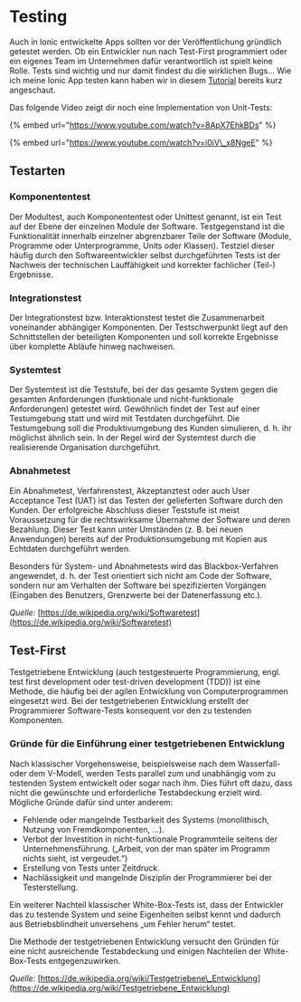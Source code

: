 # Testing

Auch in Ionic entwickelte Apps sollten vor der Veröffentlichung gründlich getestet werden. Ob ein Entwickler nun nach Test-First programmiert oder ein eigenes Team im Unternehmen dafür verantwortlich ist spielt keine Rolle. Tests sind wichtig und nur damit findest du die wirklichen Bugs... Wie ich meine Ionic App testen kann haben wir in diesem [Tutorial](https://ionicframework.com/docs/guide/testing.html) bereits kurz angeschaut.

Das folgende Video zeigt dir noch eine Implementation von Unit-Tests:

{% embed url="https://www.youtube.com/watch?v=8ApX7EhkBDs" %}

{% embed url="https://www.youtube.com/watch?v=i0iV\_x8NgeE" %}

## Testarten

### Komponententest

Der Modultest, auch Komponententest oder Unittest genannt, ist ein Test auf der Ebene der einzelnen Module der Software. Testgegenstand ist die Funktionalität innerhalb einzelner abgrenzbarer Teile der Software \(Module, Programme oder Unterprogramme, Units oder Klassen\). Testziel dieser häufig durch den Softwareentwickler selbst durchgeführten Tests ist der Nachweis der technischen Lauffähigkeit und korrekter fachlicher \(Teil-\) Ergebnisse.

### Integrationstest

Der Integrationstest bzw. Interaktionstest testet die Zusammenarbeit voneinander abhängiger Komponenten. Der Testschwerpunkt liegt auf den Schnittstellen der beteiligten Komponenten und soll korrekte Ergebnisse über komplette Abläufe hinweg nachweisen.

### Systemtest

Der Systemtest ist die Teststufe, bei der das gesamte System gegen die gesamten Anforderungen \(funktionale und nicht-funktionale Anforderungen\) getestet wird. Gewöhnlich findet der Test auf einer Testumgebung statt und wird mit Testdaten durchgeführt. Die Testumgebung soll die Produktivumgebung des Kunden simulieren, d. h. ihr möglichst ähnlich sein. In der Regel wird der Systemtest durch die realisierende Organisation durchgeführt.

### Abnahmetest

Ein Abnahmetest, Verfahrenstest, Akzeptanztest oder auch User Acceptance Test \(UAT\) ist das Testen der gelieferten Software durch den Kunden. Der erfolgreiche Abschluss dieser Teststufe ist meist Voraussetzung für die rechtswirksame Übernahme der Software und deren Bezahlung. Dieser Test kann unter Umständen \(z. B. bei neuen Anwendungen\) bereits auf der Produktionsumgebung mit Kopien aus Echtdaten durchgeführt werden.

Besonders für System- und Abnahmetests wird das Blackbox-Verfahren angewendet, d. h. der Test orientiert sich nicht am Code der Software, sondern nur am Verhalten der Software bei spezifizierten Vorgängen \(Eingaben des Benutzers, Grenzwerte bei der Datenerfassung etc.\).

_Quelle:_ [https://de.wikipedia.org/wiki/Softwaretest](https://de.wikipedia.org/wiki/Softwaretest)

## Test-First

Testgetriebene Entwicklung \(auch testgesteuerte Programmierung, engl. test first development oder test-driven development \(TDD\)\) ist eine Methode, die häufig bei der agilen Entwicklung von Computerprogrammen eingesetzt wird. Bei der testgetriebenen Entwicklung erstellt der Programmierer Software-Tests konsequent vor den zu testenden Komponenten.

### Gründe für die Einführung einer testgetriebenen Entwicklung

Nach klassischer Vorgehensweise, beispielsweise nach dem Wasserfall- oder dem V-Modell, werden Tests parallel zum und unabhängig vom zu testenden System entwickelt oder sogar nach ihm. Dies führt oft dazu, dass nicht die gewünschte und erforderliche Testabdeckung erzielt wird. Mögliche Gründe dafür sind unter anderem:

* Fehlende oder mangelnde Testbarkeit des Systems \(monolithisch, Nutzung von Fremdkomponenten, …\).
* Verbot der Investition in nicht-funktionale Programmteile seitens der Unternehmensführung. \(„Arbeit, von der man später im Programm nichts sieht, ist vergeudet.“\)
* Erstellung von Tests unter Zeitdruck.
* Nachlässigkeit und mangelnde Disziplin der Programmierer bei der Testerstellung.

Ein weiterer Nachteil klassischer White-Box-Tests ist, dass der Entwickler das zu testende System und seine Eigenheiten selbst kennt und dadurch aus Betriebsblindheit unversehens „um Fehler herum“ testet.

Die Methode der testgetriebenen Entwicklung versucht den Gründen für eine nicht ausreichende Testabdeckung und einigen Nachteilen der White-Box-Tests entgegenzuwirken.

 _Quelle:_ [https://de.wikipedia.org/wiki/Testgetriebene\_Entwicklung](https://de.wikipedia.org/wiki/Testgetriebene_Entwicklung)


